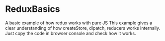 # ReduxBasics
A basic example of how redux works with pure JS
This example gives a clear understanding of how createStore, dipatch, reducers works internally.
Just copy the code in browser console and check how it works.
